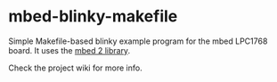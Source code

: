 # mbed-blinky-makefile
Simple Makefile-based blinky example program for the mbed LPC1768 board. It uses the [mbed 2 library](https://developer.mbed.org/users/mbed_official/code/mbed/).

Check the project wiki for more info.
